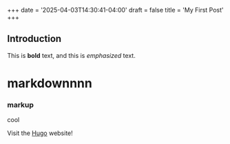 +++
date = '2025-04-03T14:30:41-04:00'
draft = false
title = 'My First Post'
+++
## Introduction

This is **bold** text, and this is *emphasized* text.
# markdownnnn
### markup

cool

Visit the [Hugo](https://gohugo.io) website!